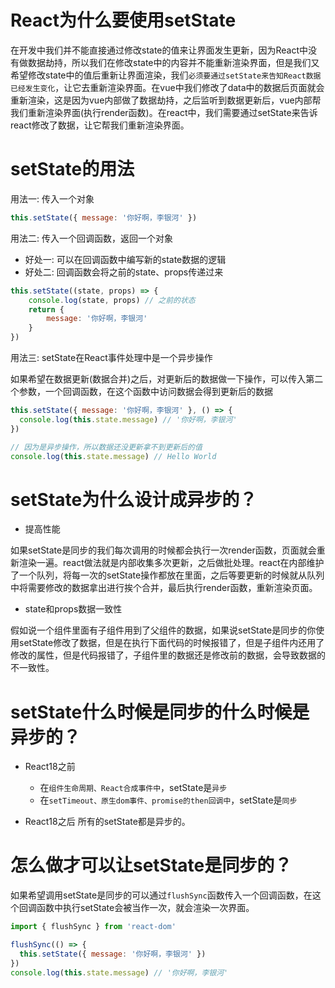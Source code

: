 # React为什么要使用setState

在开发中我们并不能直接通过修改state的值来让界面发生更新，因为React中没有做数据劫持，所以我们在修改state中的内容并不能重新渲染界面，但是我们又希望修改state中的值后重新让界面渲染，我们`必须要通过setState来告知React数据已经发生变化`，让它去重新渲染界面。在vue中我们修改了data中的数据后页面就会重新渲染，这是因为vue内部做了数据劫持，之后监听到数据更新后，vue内部帮我们重新渲染界面(执行render函数)。在react中，我们需要通过setState来告诉react修改了数据，让它帮我们重新渲染界面。


# setState的用法
用法一: 传入一个对象
```JavaScript
this.setState({ message: '你好啊，李银河' })
```

用法二: 传入一个回调函数，返回一个对象
+ 好处一: 可以在回调函数中编写新的state数据的逻辑
+ 好处二: 回调函数会将之前的state、props传递过来
```JavaScript
this.setState((state, props) => {
	console.log(state, props) // 之前的状态
	return {
		message: '你好啊，李银河'
	}
})
```

用法三: setState在React事件处理中是一个异步操作

如果希望在数据更新(数据合并)之后，对更新后的数据做一下操作，可以传入第二个参数，一个回调函数，在这个函数中访问数据会得到更新后的数据
```JavaScript
this.setState({ message: '你好啊，李银河' }, () => {
  console.log(this.state.message) // '你好啊，李银河'
})

// 因为是异步操作，所以数据还没更新拿不到更新后的值
console.log(this.state.message) // Hello World
```


# setState为什么设计成异步的？
+ 提高性能

如果setState是同步的我们每次调用的时候都会执行一次render函数，页面就会重新渲染一遍。react做法就是内部收集多次更新，之后做批处理。react在内部维护了一个队列，将每一次的setState操作都放在里面，之后等要更新的时候就从队列中将需要修改的数据拿出进行挨个合并，最后执行render函数，重新渲染页面。

+ state和props数据一致性
  
假如说一个组件里面有子组件用到了父组件的数据，如果说setState是同步的你使用setState修改了数据，但是在执行下面代码的时候报错了，但是子组件内还用了修改的属性，但是代码报错了，子组件里的数据还是修改前的数据，会导致数据的不一致性。

# setState什么时候是同步的什么时候是异步的？
+ React18之前
  + 在`组件生命周期、React合成事件中`，setState是`异步`
  + 在`setTimeout、原生dom事件、promise的then回调中`，setState是`同步`

+ React18之后
所有的setState都是异步的。

# 怎么做才可以让setState是同步的？
如果希望调用setState是同步的可以通过`flushSync`函数传入一个回调函数，在这个回调函数中执行setState会被当作一次，就会渲染一次界面。
```JavaScript
import { flushSync } from 'react-dom'

flushSync(() => {
  this.setState({ message: '你好啊，李银河' })
})
console.log(this.state.message) // '你好啊，李银河'
```